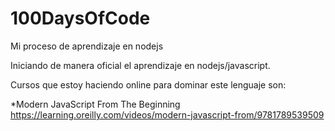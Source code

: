 # 100DaysOfCode

Mi proceso de aprendizaje en nodejs

Iniciando de manera oficial el aprendizaje en nodejs/javascript.

Cursos que estoy haciendo online para dominar este lenguaje son:

\*Modern JavaScript From The Beginning
https://learning.oreilly.com/videos/modern-javascript-from/9781789539509
